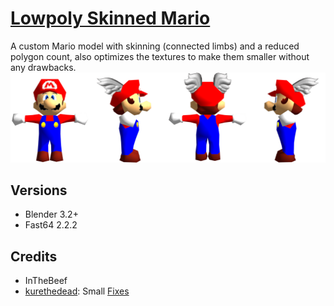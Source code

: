 # [Lowpoly Skinned Mario](lowpoly_skinned_mario.blend)
A custom Mario model with skinning (connected limbs) and a reduced polygon count, also optimizes the textures to make them smaller without any drawbacks.
![Lowpoly Mario sheet](sheet.png)

## Versions
- Blender 3.2+
- Fast64 2.2.2

## Credits
- InTheBeef
- [kurethedead](https://github.com/kurethedead): Small [Fixes](https://github.com/Fast-64/fast64/commit/500492b2f4f99570d8930f8be31bf928c572546b)